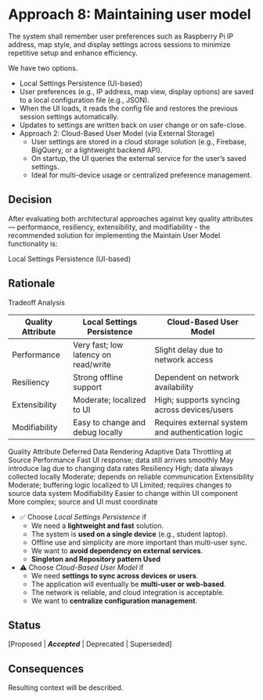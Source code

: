 # Approach 8: Maintaining user model 
The system shall remember user preferences such as Raspberry Pi IP address, map style, and display settings across sessions to minimize repetitive setup and enhance efficiency.

We have two options.

-  Local Settings Persistence (UI-based)
  - User preferences (e.g., IP address, map view, display options) are saved to a local configuration file (e.g., JSON).
  - When the UI loads, it reads the config file and restores the previous session settings automatically.
  - Updates to settings are written back on user change or on safe-close.
- Approach 2: Cloud-Based User Model (via External Storage)
  - User settings are stored in a cloud storage solution (e.g., Firebase, BigQuery, or a lightweight backend API).
  - On startup, the UI queries the external service for the user’s saved settings.
  - Ideal for multi-device usage or centralized preference management.

## Decision 
After evaluating both architectural approaches against key quality attributes — performance, resiliency, extensibility, and modifiability - the recommended solution for implementing the Maintain User Model functionality is:

Local Settings Persistence (UI-based)

## Rationale 
Tradeoff Analysis

| Quality Attribute | Local Settings Persistence           | Cloud-Based User Model                            |
| ----------------- | ------------------------------------ | ------------------------------------------------- |
| Performance       | Very fast; low latency on read/write | Slight delay due to network access                |
| Resiliency        | Strong offline support               | Dependent on network availability                 |
| Extensibility     | Moderate; localized to UI            | High; supports syncing across devices/users       |
| Modifiability     | Easy to change and debug locally     | Requires external system and authentication logic |

Quality Attribute Deferred Data Rendering Adaptive Data Throttling at Source Performance Fast UI response; data still arrives smoothly May introduce lag due to changing data rates Resiliency High; data always collected locally Moderate; depends on reliable communication Extensibility Moderate; buffering logic localized to UI Limited; requires changes to source data system Modifiability Easier to change within UI component More complex; source and UI must coordinate

- ✅ Choose *Local Settings Persistence* if
  - We need a **lightweight and fast** solution.
  - The system is **used on a single device** (e.g., student laptop).
  - Offline use and simplicity are more important than multi-user sync.
  - We want to **avoid dependency on external services**.
  - **Singleton and Repository pattern Used**
- ⚠️ Choose *Cloud-Based User Model* if
  - We need **settings to sync across devices or users**.
  - The application will eventually be **multi-user or web-based**.
  - The network is reliable, and cloud integration is acceptable.
  - We want to **centralize configuration management**.

## Status
[Proposed | ***Accepted*** | Deprecated | Superseded]

## Consequences
Resulting context will be described.